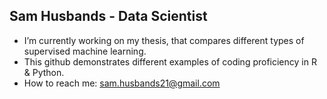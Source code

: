 ## Sam Husbands - Data Scientist

- I’m currently working on my thesis, that compares different types of supervised machine learning.
- This github demonstrates different examples of coding proficiency in R & Python.
- How to reach me: sam.husbands21@gmail.com
